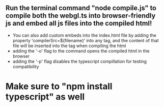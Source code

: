 ## Run the terminal command "node compile.js" to compile both the webgl.ts into browser-friendly js and embed all js files into the compiled html!
- You can also add custom embeds into the index.html file by adding the property 'compilerSrc=${filename}' into any tag, and the content of that file will be inserted into the tag when compiling the html
- adding the '-o' flag to the command opens the compiled html in the browser
- adding the '-p' flag disables the typescript compillation for testing compatibility
# Make sure to "npm install typescript" as well
